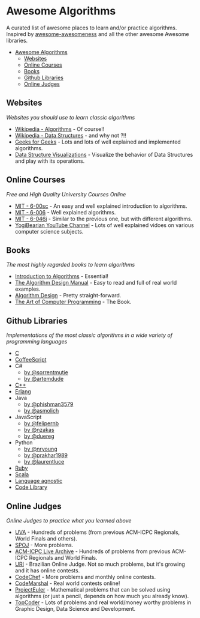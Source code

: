# Awesome Algorithms

A curated list of awesome places to learn and/or practice algorithms.
Inspired by [awesome-awesomeness](https://github.com/bayandin/awesome-awesomeness) and all the other awesome Awesome libraries.

- [Awesome Algorithms](#awesome-algorithms)
    - [Websites](#websites)
    - [Online Courses](#online-courses)
    - [Books](#books)
    - [Github Libraries](#github-libraries)
    - [Online Judges](#online-judges)

## Websites

*Websites you should use to learn classic algorithms*

* [Wikipedia - Algorithms](http://en.wikipedia.org/wiki/List_of_algorithms) - Of course!!
* [Wikipedia - Data Structures](http://en.wikipedia.org/wiki/List_of_data_structures) - and why not ?!!
* [Geeks for Geeks](http://www.geeksforgeeks.org/fundamentals-of-algorithms/) -
    Lots and lots of well explained and implemented algorithms.
* [Data Structure Visualizations](http://www.cs.usfca.edu/~galles/visualization/Algorithms.html) - Visualize the behavior of Data Structures and play with its operations.

## Online Courses

*Free and High Quality University Courses Online*

* [MIT - 6-00sc](http://ocw.mit.edu/courses/electrical-engineering-and-computer-science/6-00sc-introduction-to-computer-science-and-programming-spring-2011/index.htm) -
    An easy and well explained introduction to algorithms.
* [MIT - 6-006](http://ocw.mit.edu/courses/electrical-engineering-and-computer-science/6-006-introduction-to-algorithms-fall-2011/lecture-videos/) -
    Well explained algorithms.
* [MIT - 6-046j](http://ocw.mit.edu/courses/electrical-engineering-and-computer-science/6-046j-introduction-to-algorithms-sma-5503-fall-2005/video-lectures/) -
    Similar to the previous one, but with different algorithms.
* [YogiBearian YouTube Channel](http://www.youtube.com/channel/UCv3Kd0guxD5KWQtP---9D6g) - Lots of well explained vidoes on various computer science subjects.

## Books

*The most highly regarded books to learn algorithms*

* [Introduction to Algorithms](http://mitpress.mit.edu/books/introduction-algorithms) - Essential!
* [The Algorithm Design Manual](http://www.algorist.com/) - Easy to read and full of real world examples.
* [Algorithm Design](http://www.aw-bc.com/info/kleinberg/) - Pretty straight-forward.
* [The Art of Computer Programming](http://www-cs-faculty.stanford.edu/~uno/taocp.html) - The Book.

## Github Libraries

*Implementations of the most classic algorithms in a wide variety of programming languages*

* [C](https://github.com/fragglet/c-algorithms)
* [CoffeeScript](https://github.com/BrunoRB/algorithms.coffee)
* C#
    * [by @sorrentmutie](https://github.com/sorrentmutie/ClassicAlgorithms)
    * [by @artemdude](https://github.com/artemdude/classic-algorithms)
* [C++](https://github.com/xtaci/algorithms)
* [Erlang](https://github.com/aggelgian/erlang-algorithms)
* Java
    * [by @phishman3579](https://github.com/phishman3579/java-algorithms-implementation)
    * [by @asmolich](https://github.com/asmolich/algorithms)
* JavaScript
    * [by @felipernb](https://github.com/felipernb/algorithms.js)
    * [by @nzakas](https://github.com/nzakas/computer-science-in-javascript)
    * [by @duereg](https://github.com/duereg/js-algorithms)
* Python
    * [by @nryoung](https://github.com/nryoung/algorithms)
    * [by @prakhar1989](https://github.com/prakhar1989/Algorithms)
    * [by @laurentluce](https://github.com/laurentluce/python-algorithms)
* [Ruby](https://github.com/kanwei/algorithms)
* [Scala](https://github.com/vkostyukov/scalacaster)
* [Language agnostic](https://github.com/kennyledet/Algorithm-Implementations)
* [Code Library](https://github.com/indy256/codelibrary)

## Online Judges

*Online Judges to practice what you learned above*

* [UVA](http://uva.onlinejudge.org/) -
    Hundreds of problems (from previous ACM-ICPC Regionals, World Finals and others).
* [SPOJ](http://www.spoj.com/) - More problems.
* [ACM-ICPC Live Archive](http://livearchive.onlinejudge.org/) -
    Hundreds of problems from previous ACM-ICPC Regionals and World Finals.
* [URI](https://www.urionlinejudge.com.br/judge/login) -
    Brazilian Online Judge. Not so much problems, but it's growing and it has online contests.
* [CodeChef](http://www.codechef.com/) -
    More problems and monthly online contests.
* [CodeMarshal](https://algo.codemarshal.com/) -
    Real world contests online!
* [ProjectEuler](http://projecteuler.net/) -
    Mathematical problems that can be solved using algorithms (or just a pencil, depends on how much you already know).
* [TopCoder](http://www.topcoder.com/) - Lots of problems and real world/money worthy problems in Graphic Design, Data Science and Development.
